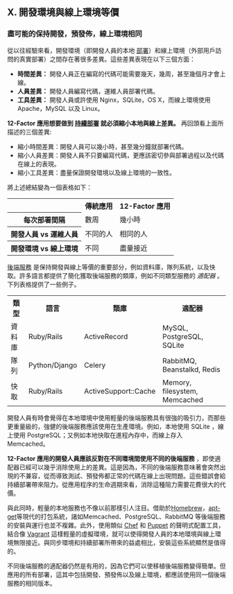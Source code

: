## X. 開發環境與線上環境等價
### 盡可能的保持開發，預發佈，線上環境相同

從以往經驗來看，開發環境（即開發人員的本地 [部署](./codebase)）和線上環境（外部用戶訪問的真實部署）之間存在著很多差異。這些差異表現在以下三個方面：

* **時間差異：** 開發人員正在編寫的代碼可能需要幾天，幾周，甚至幾個月才會上線。
* **人員差異：** 開發人員編寫代碼，運維人員部署代碼。
* **工具差異：** 開發人員或許使用 Nginx，SQLite，OS X，而線上環境使用 Apache，MySQL 以及 Linux。

**12-Factor 應用想要做到 [持續部署](http://avc.com/2011/02/continuous-deployment/) 就必須縮小本地與線上差異。** 再回頭看上面所描述的三個差異:

* 縮小時間差異：開發人員可以幾小時，甚至幾分鐘就部署代碼。
* 縮小人員差異：開發人員不只要編寫代碼，更應該密切參與部署過程以及代碼在線上的表現。
* 縮小工具差異：盡量保證開發環境以及線上環境的一致性。

將上述總結變為一個表格如下：

<table>
  <tr>
    <th></th>
    <th>傳統應用</th>
    <th>12-Factor 應用</th>
  </tr>
  <tr>
    <th>每次部署間隔</th>
    <td>數周</td>
    <td>幾小時</td>
  </tr>
  <tr>
    <th>開發人員 vs 運維人員</th>
    <td>不同的人</td>
    <td>相同的人</td>
  </tr>
  <tr>
    <th>開發環境 vs 線上環境</th>
    <td>不同</td>
    <td>盡量接近</td>
  </tr>
</table>

[後端服務](./backing-services) 是保持開發與線上等價的重要部分，例如資料庫，隊列系統，以及快取。許多語言都提供了簡化獲取後端服務的類庫，例如不同類型服務的 *適配器* 。下列表格提供了一些例子。

<table>
  <tr>
    <th>類型</th>
    <th>語言</th>
    <th>類庫</th>
    <th>適配器</th>
  </tr>
  <tr>
    <td>資料庫</td>
    <td>Ruby/Rails</td>
    <td>ActiveRecord</td>
    <td>MySQL, PostgreSQL, SQLite</td>
  </tr>
  <tr>
    <td>隊列</td>
    <td>Python/Django</td>
    <td>Celery</td>
    <td>RabbitMQ, Beanstalkd, Redis</td>
  </tr>
  <tr>
    <td>快取</td>
    <td>Ruby/Rails</td>
    <td>ActiveSupport::Cache</td>
    <td>Memory, filesystem, Memcached</td>
  </tr>
</table>

開發人員有時會覺得在本地環境中使用輕量的後端服務具有很強的吸引力，而那些更重量級的，強健的後端服務應該使用在生產環境。例如，本地使用 SQLite ，線上使用 PostgreSQL；又例如本地快取在進程內存中，而線上存入 Memcached。

**12-Factor 應用的開發人員應該反對在不同環境間使用不同的後端服務** ，即使適配器已經可以幾乎消除使用上的差異。這是因為，不同的後端服務意味著會突然出現的不兼容，從而導致測試、預發佈都正常的代碼在線上出現問題。這些錯誤會給持續部署帶來阻力。從應用程序的生命週期來看，消除這種阻力需要花費很大的代價。

與此同時，輕量的本地服務也不像以前那樣引人注目。借助於[Homebrew](http://mxcl.github.com/homebrew/)，[apt-get](https://help.ubuntu.com/community/AptGet/Howto)等現代的打包系統，諸如Memcached、PostgreSQL、RabbitMQ 等後端服務的安裝與運行也並不複雜。此外，使用類似 [Chef](http://www.opscode.com/chef/) 和 [Puppet](http://docs.puppetlabs.com/) 的聲明式配置工具，結合像 [Vagrant](http://vagrantup.com/) 這樣輕量的虛擬環境，就可以使得開發人員的本地環境與線上環境無限接近。與同步環境和持續部署所帶來的益處相比，安裝這些系統顯然是值得的。

不同後端服務的適配器仍然是有用的，因為它們可以使移植後端服務變得簡單。但應用的所有部署，這其中包括開發、預發佈以及線上環境，都應該使用同一個後端服務的相同版本。
